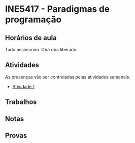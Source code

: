 # INE5417 - Paradigmas de programação

## Horários de aula

Tudo assíncrono. Oba oba liberado.

## Atividades

As presenças vão ser controladas pelas atividades semanais.

- [Atividade 1](./atividades/1.md)

## Trabalhos

## Notas

## Provas